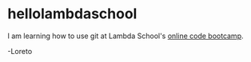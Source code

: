 # hellolambdaschool

I am learning how to use git at Lambda School's [online code bootcamp](https://lambdaschool.com/mini-bootcamp).

-Loreto

